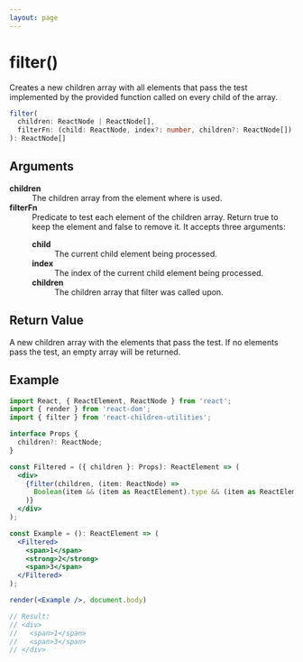 ```yaml
---
layout: page
---
```


# filter()

Creates a new children array with all elements that pass the test implemented by the provided function called on every child of the array.

```typescript
filter(
  children: ReactNode | ReactNode[],
  filterFn: (child: ReactNode, index?: number, children?: ReactNode[]): boolean,
): ReactNode[]
```

## Arguments

<dl>
  <dt><b>children</b></dt>
  <dd>The children array from the element where is used.</dd>
  <dt><b>filterFn</b></dt>
  <dd>Predicate to test each element of the children array. Return true to keep the element and false to remove it. It accepts three arguments:</dd>
  <dd>
    <dl>
      <dt><b>child</b></dt>
      <dd>The current child element being processed.</dd>
      <dt><b>index</b></dt>
      <dd>The index of the current child element being processed.</dd>
      <dt><b>children</b></dt>
      <dd>The children array that filter was called upon.</dd>
    </dl>
  </dd>
</dl>

## Return Value

A new children array with the elements that pass the test. If no elements pass the test, an empty array will be returned.

## Example

```jsx
import React, { ReactElement, ReactNode } from 'react';
import { render } from 'react-dom';
import { filter } from 'react-children-utilities';

interface Props {
  children?: ReactNode;
}

const Filtered = ({ children }: Props): ReactElement => (
  <div>
    {filter(children, (item: ReactNode) =>
      Boolean(item && (item as ReactElement).type && (item as ReactElement).type === 'span'),
    )}
  </div>
);

const Example = (): ReactElement => (
  <Filtered>
    <span>1</span>
    <strong>2</strong>
    <span>3</span>
  </Filtered>
);

render(<Example />, document.body)

// Result:
// <div>
//   <span>1</span>
//   <span>3</span>
// </div>
```
